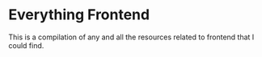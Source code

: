 # Everything Frontend

This is a compilation of any and all the resources related to frontend that I could find. 



